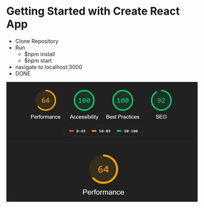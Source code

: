 # Getting Started with Create React App

 - Clone Repository 
 - Run 
    - $npm install
    - $npm start 
 - navigate to localhost:3000
 - DONE

![Lighthouse Score](./src/assets/img/lighthouse.jpg?raw=true "lighthouse")
